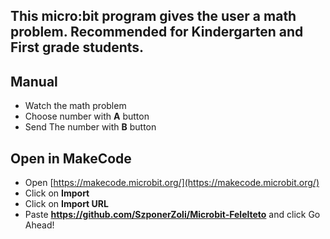 ## This micro:bit program gives the user a math problem. Recommended for Kindergarten and First grade students.


## Manual
* Watch the math problem
* Choose number with **A** button
* Send The number with **B** button


## Open in MakeCode
* Open [https://makecode.microbit.org/](https://makecode.microbit.org/)
* Click on **Import**
* Click on **Import URL**
* Paste **https://github.com/SzponerZoli/Microbit-Felelteto** and click Go Ahead!
